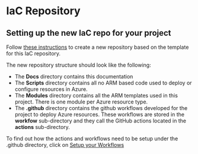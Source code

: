 # IaC Repository

## Setting up the new IaC repo for your project

Follow [these instructions](https://docs.github.com/en/github/creating-cloning-and-archiving-repositories/creating-a-repository-from-a-template) to create a new repository based on the template for this IaC repository.

The new repository structure should look like the following:

* The **Docs** directory contains this documentation
* The **Scripts** directory contains all no ARM based code used to deploy or configure resources in Azure.
* The **Modules** directory contains all the ARM templates used in this project. There is one module per Azure resource type.
* The **.github** directory contains the github workflows developed for the project to deploy Azure resources. These workflows are stored in the **workfow** sub-directory and they call the GitHub actions located in the **actions** sub-directory.

To find out how the actions and workflows need to be setup under the .github directory, click on [Setup your Workflows](../Docs/Setup-your-workflows.md/)
